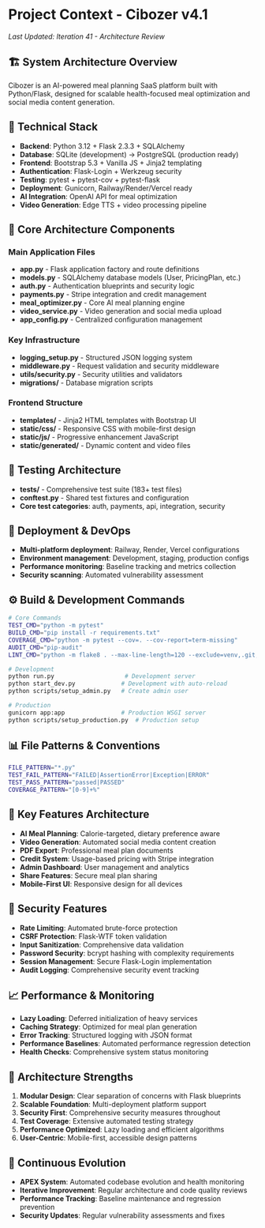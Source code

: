 # Project Context - Cibozer v4.1
*Last Updated: Iteration 41 - Architecture Review*

## 🏗️ System Architecture Overview
Cibozer is an AI-powered meal planning SaaS platform built with Python/Flask, designed for scalable health-focused meal optimization and social media content generation.

## 🔧 Technical Stack
- **Backend**: Python 3.12 + Flask 2.3.3 + SQLAlchemy
- **Database**: SQLite (development) → PostgreSQL (production ready)
- **Frontend**: Bootstrap 5.3 + Vanilla JS + Jinja2 templating
- **Authentication**: Flask-Login + Werkzeug security
- **Testing**: pytest + pytest-cov + pytest-flask
- **Deployment**: Gunicorn, Railway/Render/Vercel ready
- **AI Integration**: OpenAI API for meal optimization
- **Video Generation**: Edge TTS + video processing pipeline

## 📁 Core Architecture Components

### Main Application Files
- **app.py** - Flask application factory and route definitions
- **models.py** - SQLAlchemy database models (User, PricingPlan, etc.)
- **auth.py** - Authentication blueprints and security logic
- **payments.py** - Stripe integration and credit management
- **meal_optimizer.py** - Core AI meal planning engine
- **video_service.py** - Video generation and social media upload
- **app_config.py** - Centralized configuration management

### Key Infrastructure
- **logging_setup.py** - Structured JSON logging system
- **middleware.py** - Request validation and security middleware
- **utils/security.py** - Security utilities and validators
- **migrations/** - Database migration scripts

### Frontend Structure
- **templates/** - Jinja2 HTML templates with Bootstrap UI
- **static/css/** - Responsive CSS with mobile-first design
- **static/js/** - Progressive enhancement JavaScript
- **static/generated/** - Dynamic content and video files

## 🧪 Testing Architecture
- **tests/** - Comprehensive test suite (183+ test files)
- **conftest.py** - Shared test fixtures and configuration
- **Core test categories**: auth, payments, api, integration, security

## 🔄 Deployment & DevOps
- **Multi-platform deployment**: Railway, Render, Vercel configurations
- **Environment management**: Development, staging, production configs
- **Performance monitoring**: Baseline tracking and metrics collection
- **Security scanning**: Automated vulnerability assessment

## ⚙️ Build & Development Commands
```bash
# Core Commands
TEST_CMD="python -m pytest"
BUILD_CMD="pip install -r requirements.txt"
COVERAGE_CMD="python -m pytest --cov=. --cov-report=term-missing"
AUDIT_CMD="pip-audit"
LINT_CMD="python -m flake8 . --max-line-length=120 --exclude=venv,.git,__pycache__"

# Development
python run.py                    # Development server
python start_dev.py             # Development with auto-reload
python scripts/setup_admin.py   # Create admin user

# Production
gunicorn app:app                # Production WSGI server
python scripts/setup_production.py  # Production setup
```

## 📊 File Patterns & Conventions
```bash
FILE_PATTERN="*.py"
TEST_FAIL_PATTERN="FAILED|AssertionError|Exception|ERROR"
TEST_PASS_PATTERN="passed|PASSED"
COVERAGE_PATTERN="[0-9]+%"
```

## 🎯 Key Features Architecture
- **AI Meal Planning**: Calorie-targeted, dietary preference aware
- **Video Generation**: Automated social media content creation
- **PDF Export**: Professional meal plan documents
- **Credit System**: Usage-based pricing with Stripe integration
- **Admin Dashboard**: User management and analytics
- **Share Features**: Secure meal plan sharing
- **Mobile-First UI**: Responsive design for all devices

## 🔐 Security Features
- **Rate Limiting**: Automated brute-force protection
- **CSRF Protection**: Flask-WTF token validation
- **Input Sanitization**: Comprehensive data validation
- **Password Security**: bcrypt hashing with complexity requirements
- **Session Management**: Secure Flask-Login implementation
- **Audit Logging**: Comprehensive security event tracking

## 📈 Performance & Monitoring
- **Lazy Loading**: Deferred initialization of heavy services
- **Caching Strategy**: Optimized for meal plan generation
- **Error Tracking**: Structured logging with JSON format
- **Performance Baselines**: Automated performance regression detection
- **Health Checks**: Comprehensive system status monitoring

## 🚀 Architecture Strengths
1. **Modular Design**: Clear separation of concerns with Flask blueprints
2. **Scalable Foundation**: Multi-deployment platform support
3. **Security First**: Comprehensive security measures throughout
4. **Test Coverage**: Extensive automated testing strategy
5. **Performance Optimized**: Lazy loading and efficient algorithms
6. **User-Centric**: Mobile-first, accessible design patterns

## 🔄 Continuous Evolution
- **APEX System**: Automated codebase evolution and health monitoring
- **Iterative Improvement**: Regular architecture and code quality reviews
- **Performance Tracking**: Baseline maintenance and regression prevention
- **Security Updates**: Regular vulnerability assessments and fixes